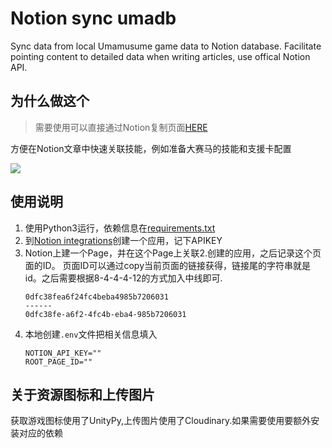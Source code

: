 # Notion sync umadb
Sync data from local Umamusume game data to Notion database. Facilitate pointing content to detailed data when writing articles, use offical Notion API.

## 为什么做这个
> 需要使用可以直接通过Notion复制页面[HERE](https://alphaboom.notion.site/Database-c0477472d548448183fe33a621f78257)

方便在Notion文章中快速关联技能，例如准备大赛马的技能和支援卡配置

![](https://res.cloudinary.com/djdwogbsk/image/upload/v1680314691/image_3_orjdto.png)

## 使用说明

1. 使用Python3运行，依赖信息在[requirements.txt](requirements.txt)
2. 到[Notion integrations](https://www.notion.so/my-integrations)创建一个应用，记下APIKEY
3. Notion上建一个Page，并在这个Page上关联2.创建的应用，之后记录这个页面的ID。
    页面ID可以通过copy当前页面的链接获得，链接尾的字符串就是id。之后需要根据8-4-4-4-12的方式加入中线即可.
    ```Plain text
    0dfc38fea6f24fc4beba4985b7206031
    ------
    0dfc38fe-a6f2-4fc4b-eba4-985b7206031
    ```
4. 本地创建`.env`文件把相关信息填入
    ```Plain text
    NOTION_API_KEY=""
    ROOT_PAGE_ID=""
    ```

## 关于资源图标和上传图片

获取游戏图标使用了UnityPy,上传图片使用了Cloudinary.如果需要使用要额外安装对应的依赖
